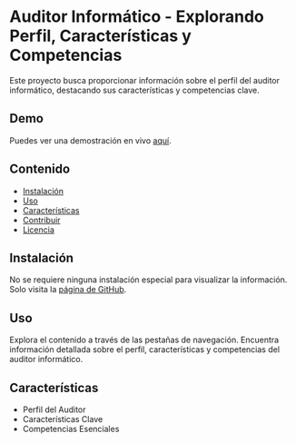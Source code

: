 # Auditor Informático - Explorando Perfil, Características y Competencias

Este proyecto busca proporcionar información sobre el perfil del auditor informático, destacando sus características y competencias clave.

## Demo

Puedes ver una demostración en vivo [aquí](https://angel609-code.github.io).

## Contenido

- [Instalación](#instalación)
- [Uso](#uso)
- [Características](#características)
- [Contribuir](#contribuir)
- [Licencia](#licencia)

## Instalación

No se requiere ninguna instalación especial para visualizar la información. Solo visita la [página de GitHub](https://angel609-code.github.io).

## Uso

Explora el contenido a través de las pestañas de navegación. Encuentra información detallada sobre el perfil, características y competencias del auditor informático.

## Características

- Perfil del Auditor
- Características Clave
- Competencias Esenciales
